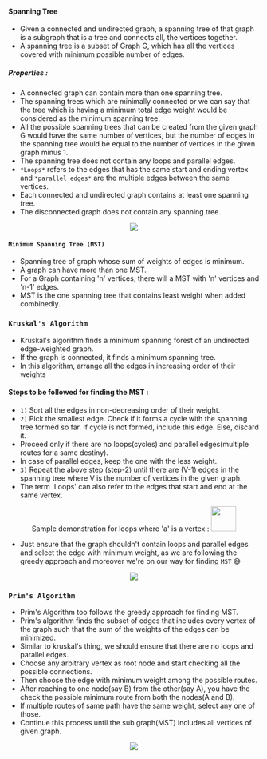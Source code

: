 #### Spanning Tree
- Given a connected and undirected graph, a spanning tree of that graph is a subgraph that is a tree and connects all, the vertices together.
- A spanning tree is a subset of Graph G, which has all the vertices covered with minimum possible number of edges.
##### Properties :
- A connected graph can contain more than one spanning tree.
-  The spanning trees which are minimally connected or we can say that the tree which is having a minimum total edge weight would be considered as the minimum spanning tree.
- All the possible spanning trees that can be created from the given graph G would have the same number of vertices, but the number of edges in the spanning tree would be equal to the number of vertices in the given graph minus 1.
- The spanning tree does not contain any loops and parallel edges.
- `*Loops*` refers to the edges that has the same start and ending vertex and `*parallel edges*` are the multiple edges between the same vertices.
- Each connected and undirected graph contains at least one spanning tree.
- The disconnected graph does not contain any spanning tree.

<p align="center">
<img src="https://i2.wp.com/algorithms.tutorialhorizon.com/files/2018/05/Minimum-Spanning-Tree-basics-1.png?ssl=1" />
</p>

#### `Minimum Spanning Tree (MST)`
- Spanning tree of graph whose sum of weights of edges is minimum.
- A graph can have more than one MST.
- For a Graph containing 'n' vertices, there will a MST with 'n' vertices and 'n-1' edges.
- MST is the one spanning tree that contains least weight when added combinedly.


### `Kruskal's Algorithm`
- Kruskal's algorithm finds a minimum spanning forest of an undirected edge-weighted graph.
- If the graph is connected, it finds a minimum spanning tree.
- In this algorithm, arrange all the edges in increasing order of their weights
#### Steps to be followed for finding the MST :
- `1)` Sort all the edges in non-decreasing order of their weight.
- `2)` Pick the smallest edge. Check if it forms a cycle with the spanning tree formed so far. If cycle is not formed, include this edge. Else, discard it.
- Proceed only if there are no loops(cycles) and parallel edges(multiple routes for a same destiny).
- In case of parallel edges, keep the one with the less weight.
- `3)` Repeat the above step (step-2) until there are (V-1) edges in the spanning tree where V is the number of vertices in the given graph.
- The term 'Loops' can also refer to the edges that start and end at the same vertex.
<p align='center'>
Sample demonstration for loops where 'a' is a vertex : <img src="https://upload.wikimedia.org/wikipedia/commons/b/b4/Self-loop.png" width="50" />
</p>

- Just ensure that the graph shouldn't contain loops and parallel edges and select the edge with minimum weight, as we are following the greedy approach and moreover we're on our way for finding `MST` 😅

<p align='center'>
 <img src="https://aquarchitect.github.io/swift-algorithm-club/Minimum%20Spanning%20Tree/Images/kruskal.png" />
</p>


### `Prim's Algorithm`
 - Prim's Algorithm too follows the greedy approach for finding MST.
 - Prim's algorithm finds the subset of edges that includes every vertex of the graph such that the sum of the weights of the edges can be minimized.
 - Similar to kruskal's thing, we should ensure that there are no loops and parallel edges.
 - Choose any arbitrary vertex as root node and start checking all the possible connections.
 - Then choose the edge with minimum weight among the possible routes.
 - After reaching to one node(say B) from the other(say A), you have the check the possible minimum route from both the nodes(A and B).
 - If multiple routes of same path have the same weight, select any one of those.
 - Continue this process until the sub graph(MST) includes all vertices of given graph.
 <p align='center'>
  <img src="https://aquarchitect.github.io/swift-algorithm-club/Minimum%20Spanning%20Tree/Images/prim.png" />
 </p>
